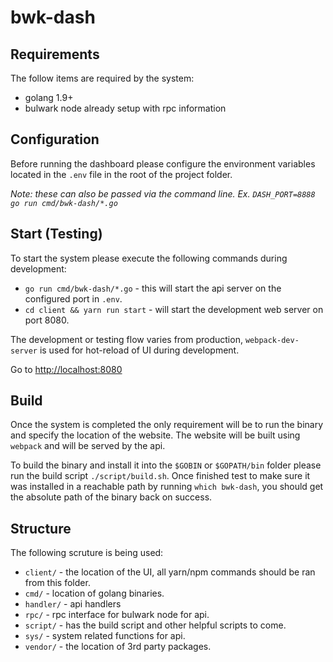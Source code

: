 # bwk-dash


## Requirements
The follow items are required by the system:
- golang 1.9+
- bulwark node already setup with rpc information


## Configuration
Before running the dashboard please configure the environment variables located in the ```.env``` file in the root of the project folder.

*Note: these can also be passed via the command line.  Ex. ```DASH_PORT=8888 go run cmd/bwk-dash/*.go```*


## Start (Testing)
To start the system please execute the following commands during development:
- ```go run cmd/bwk-dash/*.go``` - this will start the api server on the configured port in ```.env```.
- ```cd client && yarn run start``` - will start the development web server on port 8080.

The development or testing flow varies from production, ```webpack-dev-server``` is used for hot-reload of UI during development.

Go to [http://localhost:8080](http://localhost:8080)


## Build
Once the system is completed the only requirement will be to run the binary and specify the location of the website. 
The website will be built using ```webpack``` and will be served by the api. 

To build the binary and install it into the ```$GOBIN``` or ```$GOPATH/bin``` folder please run the build script ```./script/build.sh```.  Once finished test to make sure it was installed in a reachable path by running ```which bwk-dash```, you should get the absolute path of the binary back on success.


## Structure
The following scruture is being used:
- ```client/``` - the location of the UI, all yarn/npm commands should be ran from this folder.
- ```cmd/``` - location of golang binaries.
- ```handler/``` - api handlers
- ```rpc/``` - rpc interface for bulwark node for api.
- ```script/``` - has the build script and other helpful scripts to come.
- ```sys/``` - system related functions for api.
- ```vendor/``` - the location of 3rd party packages.
